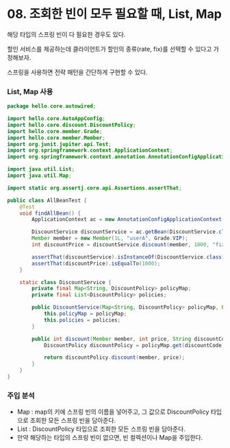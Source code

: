 # 08. 조회한 빈이 모두 필요할 때, List, Map

해당 타입의 스프링 빈이 다 필요한 경우도 있다.

할인 서비스를 제공하는데 클라이언트가 할인의 종류(rate, fix)를 선택할 수 있다고 가정해보자.

스프링을 사용하면 전략 패턴을 간단하게 구현할 수 있다.



### List, Map 사용

``` java
package hello.core.autowired;

import hello.core.AutoAppConfig;
import hello.core.discount.DiscountPolicy;
import hello.core.member.Grade;
import hello.core.member.Member;
import org.junit.jupiter.api.Test;
import org.springframework.context.ApplicationContext;
import org.springframework.context.annotation.AnnotationConfigApplicationContext;

import java.util.List;
import java.util.Map;

import static org.assertj.core.api.Assertions.assertThat;

public class AllBeanTest {
    @Test
    void findAllBean() {
        ApplicationContext ac = new AnnotationConfigApplicationContext(AutoAppConfig.class, DiscountService.class);

        DiscountService discountService = ac.getBean(DiscountService.class);
        Member member = new Member(1L, "userA", Grade.VIP);
        int discountPrice = discountService.discount(member, 1000, "fixDiscountPolicy");

        assertThat(discountService).isInstanceOf(DiscountService.class);
        assertThat(discountPrice).isEqualTo(1000);
    }

    static class DiscountService {
        private final Map<String, DiscountPolicy> policyMap;
        private final List<DiscountPolicy> policies;

        public DiscountService(Map<String, DiscountPolicy> policyMap, List<DiscountPolicy> policies) {
            this.policyMap = policyMap;
            this.policies = policies;
        }

        public int discount(Member member, int price, String discountCode) {
            DiscountPolicy discountPolicy = policyMap.get(discountCode);

            return discountPolicy.discount(member, price);
        }
    }
}

```



### 주입 분석

* Map : map의 키에 스프링 빈의 이름을 넣어주고, 그 값으로 DiscountPolicy 타입으로 조회한 모든 스프링 빈을 담아준다.
*  List : DiscountPolicy 타입으로 조회한 모든 스프링 빈을 담아준다. 
* 만약 해당하는 타입의 스프링 빈이 없으면, 빈 컬렉션이나 Map을 주입한다.
